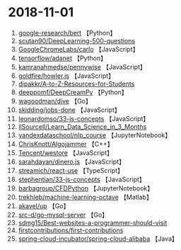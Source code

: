 # 2018-11-01

1. [google-research/bert](https://github.com/google-research/bert) 【Python】
2. [scutan90/DeepLearning-500-questions](https://github.com/scutan90/DeepLearning-500-questions) 
3. [GoogleChromeLabs/carlo](https://github.com/GoogleChromeLabs/carlo) 【JavaScript】
4. [tensorflow/adanet](https://github.com/tensorflow/adanet) 【Python】
5. [kamranahmedse/pennywise](https://github.com/kamranahmedse/pennywise) 【JavaScript】
6. [goldfire/howler.js](https://github.com/goldfire/howler.js) 【JavaScript】
7. [dipakkr/A-to-Z-Resources-for-Students](https://github.com/dipakkr/A-to-Z-Resources-for-Students) 
8. [deeppomf/DeepCreamPy](https://github.com/deeppomf/DeepCreamPy) 【Python】
9. [wagoodman/dive](https://github.com/wagoodman/dive) 【Go】
10. [skidding/jobs-done](https://github.com/skidding/jobs-done) 【JavaScript】
11. [leonardomso/33-js-concepts](https://github.com/leonardomso/33-js-concepts) 【JavaScript】
12. [llSourcell/Learn_Data_Science_in_3_Months](https://github.com/llSourcell/Learn_Data_Science_in_3_Months) 
13. [yandexdataschool/nlp_course](https://github.com/yandexdataschool/nlp_course) 【JupyterNotebook】
14. [ChrisKnott/Algojammer](https://github.com/ChrisKnott/Algojammer) 【C++】
15. [Tencent/westore](https://github.com/Tencent/westore) 【JavaScript】
16. [sarahdayan/dinero.js](https://github.com/sarahdayan/dinero.js) 【JavaScript】
17. [streamich/react-use](https://github.com/streamich/react-use) 【TypeScript】
18. [stephentian/33-js-concepts](https://github.com/stephentian/33-js-concepts) 【JavaScript】
19. [barbagroup/CFDPython](https://github.com/barbagroup/CFDPython) 【JupyterNotebook】
20. [trekhleb/machine-learning-octave](https://github.com/trekhleb/machine-learning-octave) 【Matlab】
21. [akavel/up](https://github.com/akavel/up) 【Go】
22. [src-d/go-mysql-server](https://github.com/src-d/go-mysql-server) 【Go】
23. [sdmg15/Best-websites-a-programmer-should-visit](https://github.com/sdmg15/Best-websites-a-programmer-should-visit) 
24. [firstcontributions/first-contributions](https://github.com/firstcontributions/first-contributions) 
25. [spring-cloud-incubator/spring-cloud-alibaba](https://github.com/spring-cloud-incubator/spring-cloud-alibaba) 【Java】
